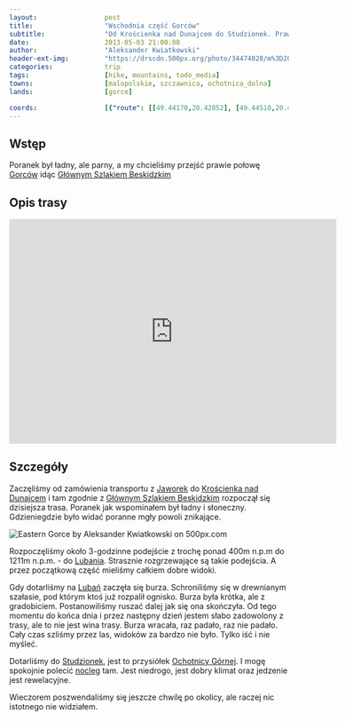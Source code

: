 ```yaml
---
layout:                 post
title:                  "Wschodnia część Gorców"
subtitle:               "Od Krościenka nad Dunajcem do Studzionek. Prawie połowa Głównego Szlaku Beskidzkiego w Gorcach."
date:                   2013-05-03 21:00:00
author:                 "Aleksander Kwiatkowski"
header-ext-img:         "https://drscdn.500px.org/photo/34474028/m%3D2048/95df032502c17261a54d2896d072d890"
categories:             trip
tags:                   [hike, mountains, todo_media]
towns:                  [malopolskie, szczawnica, ochotnica_dolna]
lands:                  [gorce]

coords:                 [{"route": [[49.44170,20.42852], [49.44510,20.41582], [49.46731,20.39951], [49.46848,20.38938], [49.48900,20.33951], [49.49240,20.27154], [49.49670,20.25969], [49.49146,20.23188], [49.49491,20.21394]], "type": "hike"}, {"route": [[49.40592,20.54746], [49.41592,20.51527], [49.42050,20.50008], [49.42736,20.46789], [49.42664,20.44437], [49.44193,20.43107]], "type": "bus"}]
---
```


[wiki-gorce]:           https://pl.wikipedia.org/wiki/Gorce
[wiki-gsb]:             https://pl.wikipedia.org/wiki/G%C5%82%C3%B3wny_Szlak_Beskidzki
[wiki-luban]:           https://pl.wikipedia.org/wiki/Luba%C5%84_(Gorce)
[wiki-jaworki]:         https://pl.wikipedia.org/wiki/Jaworki
[wiki-kroscienko]:      https://pl.wikipedia.org/wiki/Kro%C5%9Bcienko_nad_Dunajcem
[wiki-studzionki]:      https://pl.wikipedia.org/wiki/Studzionki_(Gorce)
[wiki-ochotnica]:       https://pl.wikipedia.org/wiki/Ochotnica_G%C3%B3rna

[studzinki-nocleg]:     http://www.studzionki.szansa.org.pl/

Wstęp
-----

Poranek był ładny, ale parny, a my chcieliśmy przejść prawie połowę [Gorców][wiki-gorce] idąc
[Głównym Szlakiem Beskidzkim][wiki-gsb]

Opis trasy
----------

<iframe height='405' width='590' frameborder='0' allowtransparency='true' scrolling='no' src='https://www.strava.com/activities/333336213/embed/18cae72b13e9a3da160961026cda68ef2108c313'></iframe>

Szczegóły
---------

Zaczęliśmy od zamówienia transportu z [Jaworek][wiki-jaworki] do [Krościenka nad Dunajcem][wiki-kroscienko] i tam
zgodnie z [Głównym Szlakiem Beskidzkim][wiki-gsb] rozpoczął się dzisiejsza trasa. Poranek jak wspominałem był ładny
i słoneczny. Gdzieniegdzie było widać poranne mgły powoli znikające.

<div class='pixels-photo'>
  <p>
    <img src='https://drscdn.500px.org/photo/34085258/m%3D900/fe96dc9da30ad386b7dd27aa496a1786' alt='Eastern Gorce by Aleksander Kwiatkowski on 500px.com'>
  </p>
  <a href='https://500px.com/photo/34085258/eastern-gorce-by-aleksander-kwiatkowski' alt='Eastern Gorce by Aleksander Kwiatkowski on 500px.com'></a>
</div>
<script type='text/javascript' src='https://500px.com/embed.js'></script>

Rozpoczęliśmy około 3-godzinne podejście z trochę ponad 400m n.p.m do 1211m n.p.m. - do [Lubania][wiki-luban].
Strasznie rozgrzewające są takie podejścia. A przez początkową część mieliśmy całkiem dobre widoki.

Gdy dotarliśmy na [Lubań][wiki-luban] zaczęła się burza. Schroniliśmy się w drewnianym szałasie, pod którym
ktoś już rozpalił ognisko. Burza była krótka, ale z gradobiciem. Postanowiliśmy ruszać dalej jak się ona skończyła.
Od tego momentu do końca dnia i przez następny dzień jestem słabo zadowolony z trasy, ale to nie jest wina trasy.
Burza wracała, raz padało, raz nie padało. Cały czas szliśmy przez las, widoków za bardzo nie było. Tylko iść
i nie myśleć.

Dotarliśmy do [Studzionek][wiki-studzionki], jest to przysiółek [Ochotnicy Górnej][wiki-ochotnica].
I mogę spokojnie polecić [nocleg][studzinki-nocleg] tam. Jest niedrogo, jest dobry klimat oraz
jedzenie jest rewelacyjne.

Wieczorem poszwendaliśmy się jeszcze chwilę po okolicy, ale raczej nic istotnego nie widziałem.
